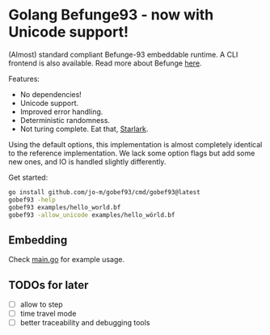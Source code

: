 # Golang Befunge93 - now with Unicode support!

(Almost) standard compliant Befunge-93 embeddable runtime.
A CLI frontend is also available.
Read more about Befunge [here](https://github.com/catseye/Befunge-93).

Features:

* No dependencies!
* Unicode support.
* Improved error handling.
* Deterministic randomness.
* Not turing complete. Eat that, [Starlark](https://github.com/bazelbuild/starlark).

Using the default options, this implementation is almost completely identical to the reference implementation.
We lack some option flags but add some new ones, and IO is handled slightly differently.

Get started:

```bash
go install github.com/jo-m/gobef93/cmd/gobef93@latest
gobef93 -help
gobef93 examples/hello_world.bf
gobef93 -allow_unicode examples/hello_wörld.bf
```

## Embedding

Check [main.go](cmd/main.go) for example usage.

## TODOs for later

- [ ] allow to step
- [ ] time travel mode
- [ ] better traceability and debugging tools
